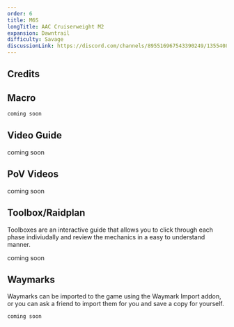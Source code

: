 ```yaml
---
order: 6
title: M6S
longTitle: AAC Cruiserweight M2
expansion: Dawntrail
difficulty: Savage
discussionLink: https://discord.com/channels/895516967543390249/1355408064001474682
---
```

## Credits


## Macro

```markdown
coming soon
```

## Video Guide
coming soon

## PoV Videos
coming soon

## Toolbox/Raidplan
Toolboxes are an interactive guide that allows you to click through each phase indiviudally and review the mechanics in a easy to understand manner.

coming soon

## Waymarks
Waymarks can be imported to the game using the Waymark Import addon, or you can ask a friend to import them for you and save a copy for yourself.

```
coming soon
```